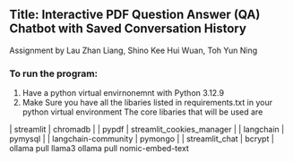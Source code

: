 ## Title: Interactive PDF Question Answer (QA) Chatbot with Saved Conversation History
Assignment by Lau Zhan Liang, Shino Kee Hui Wuan, Toh Yun Ning
### To run the program:
1. Have a python virtual envirnonemnt with Python 3.12.9
2. Make Sure you have all the libaries listed in requirements.txt in your python virtual environment
The core libaries that will be used are

| streamlit  | chromadb     |
| pypdf | streamlit_cookies_manager     |
| langchain    | pymysql     |
| langchain-community    | pymongo   |
| streamlit_chat    | bcrypt   |
ollama pull llama3
ollama pull nomic-embed-text

